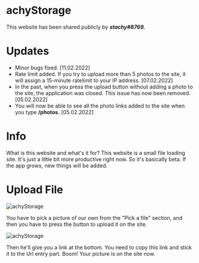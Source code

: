 
#  achyStorage

This website has been shared publicly by ***stachy#8769.***

#  Updates

- Minor bugs fixed. [11.02.2022]
- Rate limit added. If you try to upload more than 5 photos to the site, it will assign a 15-minute ratelimit to your IP address. [07.02.2022]
-  In the past, when you press the upload button without adding a photo to the site, the application was closed. This issue has now been removed. [05.02.2022]
-  You will now be able to see all the photo links added to the site when you type **/photos.** [05.02.2022]

#  Info

What is this website and what's it for?
This website is a small file loading site. It's just a little bit more productive right now. So it's basically beta. If the app grows, new things will be added.

#  Upload File

![achyStorage](https://i.hizliresim.com/je1pt56.png)

You have to pick a picture of our own from the "Pick a file" section, and then you have to press the button to upload it on the site.

![achyStorage](https://i.hizliresim.com/78tko5u.png)

Then he'll give you a link at the bottom. You need to copy this link and stick it to the Url entry part.
Boom! Your picture is on the site now.